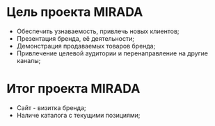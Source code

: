 # **Цель проекта MIRADA**

- Обеспечить узнаваемость, привлечь новых клиентов;
- Презентация бренда, её деятельности;
- Демонстрация продаваемых товаров бренда;
- Привлечение целевой аудитории и перенаправление на другие каналы;

# **Итог проекта MIRADA**
- Сайт - визитка бренда;
- Наличе каталога с текущими позициями;
